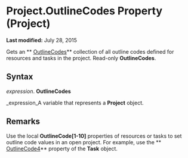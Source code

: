 
# Project.OutlineCodes Property (Project)

 **Last modified:** July 28, 2015

Gets an ** [OutlineCodes](a2e6d0c7-0741-91c6-61aa-f4bcc299e66f.md)** collection of all outline codes defined for resources and tasks in the project. Read-only **OutlineCodes**.

## Syntax

 _expression_. **OutlineCodes**

 _expression_A variable that represents a  **Project** object.


## Remarks

Use the local  **OutlineCode[1-10]** properties of resources or tasks to set outline code values in an open project. For example, use the ** [OutlineCode4](04cfe263-d501-244b-76a3-bb50c769fef3.md)** property of the **Task** object.

